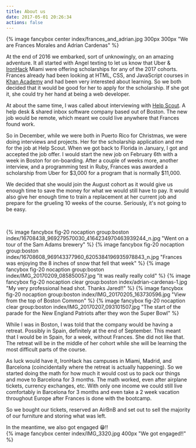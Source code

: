 ```yaml
---
title: About us
date: 2017-05-01 20:26:34
actions: false
---
```


{% image fancybox center index/frances_and_adrian.jpg 300px 300px "We are Frances Morales and Adrian Cardenas" %}

At the end of 2016 we embarked, sort of unknowingly, on an amazing adventure. It all started with Angel texting to let us know that Uber &amp; [IronHack](https://www.ironhack.com/en) Miami were offering scholarships for any of the 2017 cohorts. Frances already had been looking at HTML, CSS, and JavaScript courses in [Khan Academy](https://www.khanacademy.org/computing) and had been very interested about learning. So we both decided that it would be good for her to apply for the scholarship. If she got it, she could try her hand at being a web developer.

At about the same time, I was called about interviewing with [Help Scout](https://helpscout.net). A help desk & shared inbox software company based out of Boston. The new job would be remote, which meant we could live anywhere that Frances found work.   

So in December, while we were both in Puerto Rico for Christmas, we were doing interviews and projects. Her for the scholarship application and me for the job at Help Scout. When we got back to Florida in January, I got and accepted the job offer. I would start the new job on February 6th with a week in Boston for on-boarding. After a couple of weeks more, another interview, and a programming test in Ruby, Frances was awarded a scholarship from Uber for $3,000 for a program that is normally $11,000.

We decided that she would join the August cohort as it would give us enough time to save the money for what we would still have to pay. It would also give her enough time to train a replacement at her current job and prepare for the grueling 10 weeks of the course. Seriously, it's not going to be easy.

<br>

{% image fancybox fig-20 nocaption group:boston index/16708438_969279570030_4164234970463939244_n.jpg "Went on a tour of the Sam Adams brewery" %}
{% image fancybox fig-20 nocaption group:boston index/16708608_969143377960_6205384196935978843_n.jpg "Frances was enjoying the 8 inches of snow that fell that week" %}
{% image fancybox fig-20 nocaption group:boston index/IMG_20170209_085850057.jpg "It was really really cold" %}
{% image fancybox fig-20 nocaption clear group:boston index/adrian-cardenas-1.jpg "My very professional head shot. Thanks Jared!!" %}
{% image fancybox fig-20 nocaption group:boston index/IMG_20170205_163730596.jpg "View from the top of Boston Common" %}
{% image fancybox fig-20 nocaption clear group:boston index/IMG_20170207_093101507.jpg "The start of the parade for the New England Patriots after they won the Super Bowl" %} 

While I was in Boston, I was told that the company would be having a retreat. Possibly in Spain, definitely at the end of September. This meant that I would be in Spain, for a week, without Frances. She did not like that. The retreat will be in the middle of her cohort while she will be learning the most difficult parts of the course.

As luck would have it, IronHack has campuses in Miami, Madrid, and Barcelona (coincidentally where the retreat is actually happening). So we started doing the math for how much it would cost us to pack our things and move to Barcelona for 3 months. The math worked, even after airplane tickets, currency exchanges, etc. With only one income we could still live comfortably in Barcelona for 3 months and even take a 2 week vacation throughout Europe after Frances is done with the bootcamp.

So we bought our tickets, reserved an AirBnB and set out to sell the majority of our furniture and storing what was left.

In the meantime, we also got engaged 😁!! 
<br>
{% image fancybox center index/IMG_3320.jpg 400px "We got engaged!!" %}